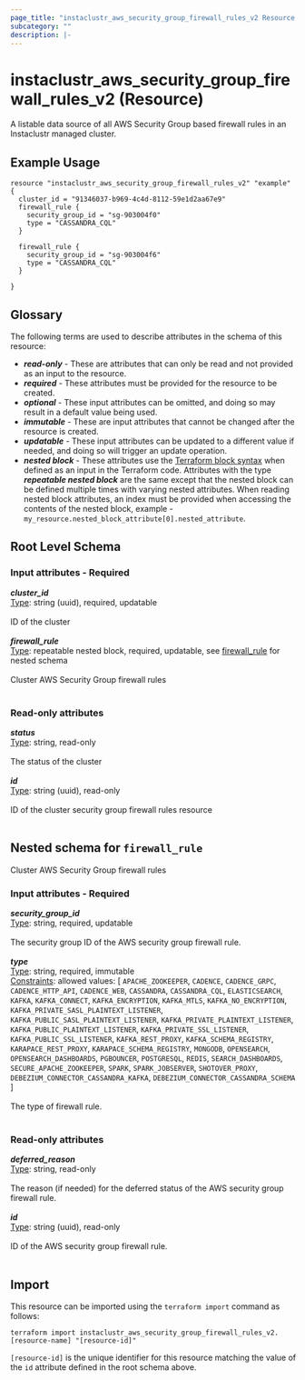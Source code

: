 ```yaml
---
page_title: "instaclustr_aws_security_group_firewall_rules_v2 Resource - terraform-provider-instaclustr"
subcategory: ""
description: |-
---
```


# instaclustr_aws_security_group_firewall_rules_v2 (Resource)
A listable data source of all AWS Security Group based firewall rules in an Instaclustr managed cluster.
## Example Usage
```
resource "instaclustr_aws_security_group_firewall_rules_v2" "example" {
  cluster_id = "91346037-b969-4c4d-8112-59e1d2aa67e9"
  firewall_rule {
    security_group_id = "sg-903004f0"
    type = "CASSANDRA_CQL"
  }

  firewall_rule {
    security_group_id = "sg-903004f6"
    type = "CASSANDRA_CQL"
  }

}
```
## Glossary
The following terms are used to describe attributes in the schema of this resource:
- **_read-only_** - These are attributes that can only be read and not provided as an input to the resource.
- **_required_** - These attributes must be provided for the resource to be created.
- **_optional_** - These input attributes can be omitted, and doing so may result in a default value being used.
- **_immutable_** - These are input attributes that cannot be changed after the resource is created.
- **_updatable_** - These input attributes can be updated to a different value if needed, and doing so will trigger an update operation.
- **_nested block_** - These attributes use the [Terraform block syntax](https://www.terraform.io/language/attr-as-blocks) when defined as an input in the Terraform code. Attributes with the type **_repeatable nested block_** are the same except that the nested block can be defined multiple times with varying nested attributes. When reading nested block attributes, an index must be provided when accessing the contents of the nested block, example - `my_resource.nested_block_attribute[0].nested_attribute`.
## Root Level Schema
### Input attributes - Required
*___cluster_id___*<br>
<ins>Type</ins>: string (uuid), required, updatable<br>
<br>ID of the cluster<br><br>
*___firewall_rule___*<br>
<ins>Type</ins>: repeatable nested block, required, updatable, see [firewall_rule](#nested--firewall_rule) for nested schema<br>
<br>Cluster AWS Security Group firewall rules<br><br>
### Read-only attributes
*___status___*<br>
<ins>Type</ins>: string, read-only<br>
<br>The status of the cluster<br><br>
*___id___*<br>
<ins>Type</ins>: string (uuid), read-only<br>
<br>ID of the cluster security group firewall rules resource<br><br>
<a id="nested--firewall_rule"></a>
## Nested schema for `firewall_rule`
Cluster AWS Security Group firewall rules<br>
### Input attributes - Required
*___security_group_id___*<br>
<ins>Type</ins>: string, required, updatable<br>
<br>The security group ID of the AWS security group firewall rule.<br><br>
*___type___*<br>
<ins>Type</ins>: string, required, immutable<br>
<ins>Constraints</ins>: allowed values: [ `APACHE_ZOOKEEPER`, `CADENCE`, `CADENCE_GRPC`, `CADENCE_HTTP_API`, `CADENCE_WEB`, `CASSANDRA`, `CASSANDRA_CQL`, `ELASTICSEARCH`, `KAFKA`, `KAFKA_CONNECT`, `KAFKA_ENCRYPTION`, `KAFKA_MTLS`, `KAFKA_NO_ENCRYPTION`, `KAFKA_PRIVATE_SASL_PLAINTEXT_LISTENER`, `KAFKA_PUBLIC_SASL_PLAINTEXT_LISTENER`, `KAFKA_PRIVATE_PLAINTEXT_LISTENER`, `KAFKA_PUBLIC_PLAINTEXT_LISTENER`, `KAFKA_PRIVATE_SSL_LISTENER`, `KAFKA_PUBLIC_SSL_LISTENER`, `KAFKA_REST_PROXY`, `KAFKA_SCHEMA_REGISTRY`, `KARAPACE_REST_PROXY`, `KARAPACE_SCHEMA_REGISTRY`, `MONGODB`, `OPENSEARCH`, `OPENSEARCH_DASHBOARDS`, `PGBOUNCER`, `POSTGRESQL`, `REDIS`, `SEARCH_DASHBOARDS`, `SECURE_APACHE_ZOOKEEPER`, `SPARK`, `SPARK_JOBSERVER`, `SHOTOVER_PROXY`, `DEBEZIUM_CONNECTOR_CASSANDRA_KAFKA`, `DEBEZIUM_CONNECTOR_CASSANDRA_SCHEMA` ]<br><br>The type of firewall rule.<br><br>
### Read-only attributes
*___deferred_reason___*<br>
<ins>Type</ins>: string, read-only<br>
<br>The reason (if needed) for the deferred status of the AWS security group firewall rule.<br><br>
*___id___*<br>
<ins>Type</ins>: string (uuid), read-only<br>
<br>ID of the AWS security group firewall rule.<br><br>
## Import
This resource can be imported using the `terraform import` command as follows:
```
terraform import instaclustr_aws_security_group_firewall_rules_v2.[resource-name] "[resource-id]"
```
`[resource-id]` is the unique identifier for this resource matching the value of the `id` attribute defined in the root schema above.
